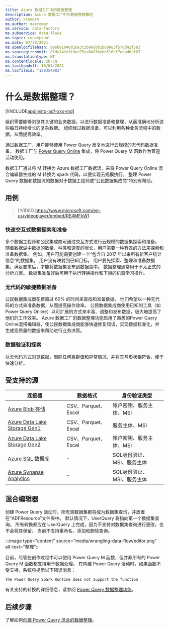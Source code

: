 ```yaml
---
title: Azure 数据工厂中的数据整理
description: Azure 数据工厂中的数据整理概述
author: kromerm
ms.author: makromer
ms.service: data-factory
ms.subservice: data-flows
ms.topic: conceptual
ms.date: 07/29/2021
ms.openlocfilehash: 996b91040d16a3c2b966bb1b68e83f578d42f583
ms.sourcegitcommit: 87de14fe9fdee75ea64f30ebb516cf7edad0cf87
ms.translationtype: HT
ms.contentlocale: zh-CN
ms.lasthandoff: 10/01/2021
ms.locfileid: "129354982"
---
```

# <a name="what-is-data-wrangling"></a>什么是数据整理？

[!INCLUDE[appliesto-adf-xxx-md](includes/appliesto-adf-xxx-md.md)]

组织需要能够浏览其关键的业务数据，以进行数据准备和整理，从而准确地分析这些每日持续增长的复杂数据。 组织经过数据准备，可以利用各种业务流程中的数据，从而提高效率。

通过数据工厂，用户能够使用 Power Query 反复地进行云规模的无代码数据准备。 数据工厂与 [Power Query Online](/power-query/) 集成，将 Power Query M 函数作为管道活动使用。

数据工厂通过将 M 转换为 Azure 数据工厂数据流，来将 Power Query Online 混合编辑器生成的 M 转换为 spark 代码，以便实现云规模执行。 整理 Power Query 数据和数据流的数据对于数据工程师或“公民数据集成商”特别有帮助。

## <a name="use-cases"></a>用例

> [!VIDEO https://www.microsoft.com/en-us/videoplayer/embed/RE4MFkW]

### <a name="fast-interactive-data-exploration-and-preparation"></a>快速交互式数据探索和准备

多个数据工程师和公民集成商可通过交互方式进行云规模的数据集探索和准备。 随着数据湖中数据的数量、种类和速度的增长，用户需要一种有效的方法来探索和准备数据集。 例如，用户可能需要创建一个“包含自 2017 年以来所有新客户统计信息”的数据集。 用户没有映射到已知目标。 用户要先探索、整理和准备数据集，满足要求后，才能将数据集发布到数据湖中。 数据整理通常用于不太正式的分析方案。 数据集准备好后可用于执行转换操作和下游的机器学习操作。

### <a name="code-free-agile-data-preparation"></a>无代码的敏捷数据准备

公民数据集成商花费超过 60% 的时间来查找和准备数据。 他们希望以一种无代码的方式来准备数据，从而提高操作效率。 公民数据集成商使用已知的工具（如 Power Query Online）以可扩展的方式来丰富、调整和发布数据，极大地提高了他们的工作效率。 Azure 数据工厂的数据整理功能启用了熟悉的Power Query Online混搭编辑器，使公民数据集成商能够快速修复错误，实现数据标准化，并生成高质量的数据来帮助进行业务决策。

### <a name="data-validation-and-exploration"></a>数据验证和探索

以无代码方式浏览数据，删除任何离群值和异常情况，并将其与形状相符合，便于快速分析。

## <a name="supported-sources"></a>受支持的源

| 连接器 | 数据格式 | 身份验证类型 |
| -- | -- | --|
| [Azure Blob 存储](connector-azure-blob-storage.md) | CSV、Parquet、Excel | 帐户密钥、服务主体、MSI |
| [Azure Data Lake Storage Gen1](connector-azure-data-lake-store.md) | CSV、Parquet、Excel | 服务主体、MSI |
| [Azure Data Lake Storage Gen2](connector-azure-data-lake-storage.md) | CSV、Parquet、Excel | 帐户密钥、服务主体、MSI |
| [Azure SQL 数据库](connector-azure-sql-database.md) | - | SQL身份验证、MSI、服务主体 |
| [Azure Synapse Analytics](connector-azure-sql-data-warehouse.md) | - | SQL身份验证、MSI、服务主体 |

## <a name="the-mashup-editor"></a>混合编辑器

创建 Power Query 活动时，所有源数据集都将成为数据集查询，并放置在“ADFResource”文件夹中。 默认情况下，UserQuery 将指向第一个数据集查询。 所有转换都应在 UserQuery 上完成，因为不支持对数据集查询进行更改，也不会将其保留。 当前不支持重命名、添加和删除查询。

:::image type="content" source="media/wrangling-data-flow/editor.png" alt-text="整理":::

目前，尽管在创作过程中可以使用 Power Query M 函数，但并非所有的 Power Query M 函数都支持用于数据处理。 在构建 Power Query 活动时，如果函数不受支持，系统将提示以下错误消息：

`The Power Query Spark Runtime does not support the function`

有关支持的转换的详细信息，请参阅 [Power Query 数据整理功能](wrangling-functions.md)。

## <a name="next-steps"></a>后续步骤

了解如何[创建 Power Query 混合的数据整理](wrangling-tutorial.md)。

